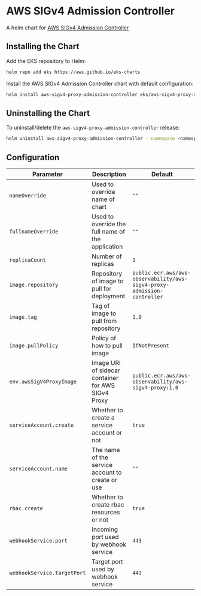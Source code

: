 # AWS SIGv4 Admission Controller

A helm chart for [AWS SIGv4 Admission Controller](https://github.com/aws-observability/aws-sigv4-proxy-admission-controller)

## Installing the Chart

Add the EKS repository to Helm:

```bash
helm repo add eks https://aws.github.io/eks-charts
```

Install the AWS SIGv4 Admission Controller chart with default configuration:

```bash
helm install aws-sigv4-proxy-admission-controller eks/aws-sigv4-proxy-admission-controller --namespace <namespace>
```

## Uninstalling the Chart

To uninstall/delete the `aws-sigv4-proxy-admission-controller` release:

```bash
helm uninstall aws-sigv4-proxy-admission-controller --namespace <namespace>
```

## Configuration

| Parameter | Description | Default
| - | - | -
| `nameOverride` | Used to override name of chart | `""`
| `fullnameOverride` | Used to override the full name of the application | `""`
| `replicaCount` | Number of replicas | `1`
| `image.repository` | Repository of image to pull for deployment | `public.ecr.aws/aws-observability/aws-sigv4-proxy-admission-controller`
| `image.tag` | Tag of image to pull from repository | `1.0`
| `image.pullPolicy` | Policy of how to pull image | `IfNotPresent`
| `env.awsSigV4ProxyImage` | Image URI of sidecar container for AWS SIGv4 Proxy | `public.ecr.aws/aws-observability/aws-sigv4-proxy:1.0`
| `serviceAccount.create` | Whether to create a service account or not | `true`
| `serviceAccount.name` | The name of the service account to create or use | `""`
| `rbac.create` | Whether to create rbac resources or not | `true`
| `webhookService.port` | Incoming port used by webhook service | `443`
| `webhookService.targetPort` | Target port used by webhook service | `443`